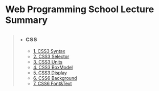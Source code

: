 # Web Programming School Lecture Summary

> * ## css
>   * [1. CSS3 Syntax](1_css3_syntax.md)
>   * [2. CSS3 Selector](2_css3_selector.md)
>   * [3. CSS3 Units](3_css3_units.md)
>   * [4. CSS3 BoxModel](4_css3_boxmodel.md)
>   * [5. CSS3 Display](5_css3_display.md)
>   * [6. CSS6 Background](6_css3_background.md)
>   * [7. CSS6 Font&Text](7_css3_font&text.md)